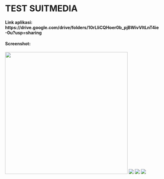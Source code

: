 # TEST SUITMEDIA
<h4>Link aplikasi: https://drive.google.com/drive/folders/10rLIiCQHoer0b_pjBWivVltLnT4ie-0u?usp=sharing</h4>
<h4>Screenshot: </h4>
<img height="400px" src="https://firebasestorage.googleapis.com/v0/b/breadify-a4a04.appspot.com/o/Screenshot_20220707-202555.png?alt=media&token=0769effa-986d-418a-95e2-4720dce780a2">
<img src="https://firebasestorage.googleapis.com/v0/b/breadify-a4a04.appspot.com/o/Screenshot_20220707-202558.png?alt=media&token=612055ff-271b-429a-bf86-7ea337752c3c">
<img src="https://firebasestorage.googleapis.com/v0/b/breadify-a4a04.appspot.com/o/Screenshot_20220707-202601.png?alt=media&token=a57037c8-386b-4698-bad7-f6f940b7fa0d">
<img src="https://firebasestorage.googleapis.com/v0/b/breadify-a4a04.appspot.com/o/Screenshot_20220707-202604.png?alt=media&token=922a53af-d18b-4de3-9d42-66649d12c71e">

